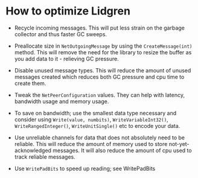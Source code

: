 # How to optimize Lidgren #

  * Recycle incoming messages. This will put less strain on the garbage collector and thus faster GC sweeps.

  * Preallocate size in `NetOutgoingMessage` by using the `CreateMessage(int)` method. This will remove the need for the library to resize the buffer as you add data to it - relieving GC pressure.

  * Disable unused message types. This will reduce the amount of unused messages created which reduces both GC pressure and cpu time to create them.

  * Tweak the `NetPeerConfiguration` values. They can help with latency, bandwidth usage and memory usage.

  * To save on bandwidth; use the smallest data type necessary and consider using `Write(value, numbits)`, `WriteVariableInt32()`, `WriteRangedInteger()`, `WriteUnitSingle()` etc to encode your data.

  * Use unreliable channels for data that does not absolutely need to be reliable. This will reduce the amount of memory used to store not-yet-acknowledged messages. It will also reduce the amount of cpu used to track reliable messages.

  * Use `WritePadBits` to speed up reading; see WritePadBits